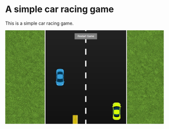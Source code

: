 # A simple car racing game

This is a simple car racing game.

![Cars game Image](img/cars_game_img.jpg)

